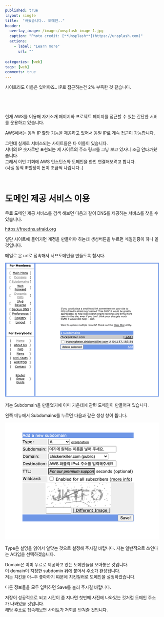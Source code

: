 ```yaml
---
published: true
layout: single
title:  "바꿨습니다.. 도메인.."
header:
  overlay_image: /images/unsplash-image-1.jpg
  caption: "Photo credit: [**Unsplash**](https://unsplash.com)"
  actions:
    - label: "Learn more"
      url: ""
      
categories: [web]
tags: [web]
comments: true
---
```


사이트라도 이름은 있어야죠.. IP로 접근하는건 2% 부족한 것 같습니다.

&nbsp;

&nbsp;

현재 AWS를 이용해 자기소개 페이지와 프로젝트 페이지를 접근할 수 있는 간단한 서버를 운용하고 있습니다.  

AWS에서는 동적 IP 할당 기능을 제공하고 있어서 동일 IP로 계속 접근이 가능합니다.  

그런데 실제로 서비스되는 사이트들은 다 이름이 있습니다.  
서버의 IP 숫자로만 표현되는 제 사이트의 주소 링크를 그냥 보고 있자니 조금 안타까웠습니다.  
그래서 이번 기회에 AWS 인스턴스와 도메인을 한번 연결해보려고 합니다.  
(사실 동적 IP할당이 돈이 조금씩 나갑니다..)

&nbsp;

# 도메인 제공 서비스 이용

무료 도메인 제공 서비스를 검색 해보면 다음과 같이 DNS를 제공하는 서비스를 찾을 수 있습니다.

https://freedns.afraid.org

일단 사이트에 들어가면 계정을 만들어야 하는데 생성버튼을 누르면 메일인증이 하나 올 것입니다.  

메일로 온 url로 접속해서 서브도메인을 만들도록 합시다.  

![](/images/2021-01/freedns/1.png) 

저는 Subdomain을 만들었기에 이미 가운데에 관련 도메인이 만들어져 있습니다.  

왼쪽 메뉴에서 Subdomains를 누르면 다음과 같은 생성 창이 뜹니다. 

![](/images/2021-01/freedns/2.png) 

Type은 설명을 읽어서 알맞는 것으로 설정해 주시길 바랍니다.  저는 일반적으로 쓰인다는 A타입을 선택하겠습니다.  

Domain은 이미 무료로 제공하고 있는 도메인들을 모아놓은 것입니다.  
이 domain이 지정한 subdomin 뒤에 붙어서 주소가 완성됩니다.  
저는 치킨을 아~주 좋아하기 땨문에 치킨킬러로 도메인을 설정하겠습니다.  

다른 정보들을 모두 입력하면 Save를 눌러 주시길 바랍니다.  

저장이 성공적으로 되고 시간이 좀 지나면 첫번째 사진에 나와있는 것처럼 도메인 주소가 나와있을 것입니다.  
해당 주소로 접속해보면 사이트가 저희를 반겨줄 것입니다. 
